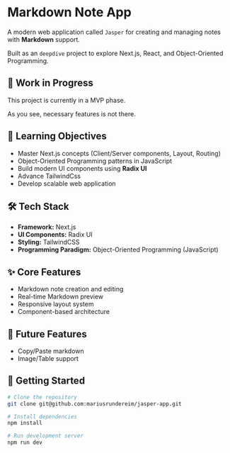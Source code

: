 # Markdown Note App

A modern web application called `Jasper` for creating and managing notes with **Markdown** support.

Built as an `deepdive` project to explore Next.js, React, and Object-Oriented Programming.

## 🚧 Work in Progress

This project is currently in a MVP phase.

As you see, necessary features is not there.

## 🎯 Learning Objectives

- Master Next.js concepts (Client/Server components, Layout, Routing)
- Object-Oriented Programming patterns in JavaScript
- Build modern UI components using **Radix UI**
- Advance TailwindCss
- Develop scalable web application

## 🛠️ Tech Stack

- **Framework:** Next.js
- **UI Components:** Radix UI
- **Styling:** TailwindCSS
- **Programming Paradigm:** Object-Oriented Programming (JavaScript)

## ✨ Core Features

- Markdown note creation and editing
- Real-time Markdown preview
- Responsive layout system
- Component-based architecture

## 💅 Future Features

- Copy/Paste markdown
- Image/Table support

## 🚀 Getting Started

```bash
# Clone the repository
git clone git@github.com:mariusrundereim/jasper-app.git

# Install dependencies
npm install

# Run development server
npm run dev
```
